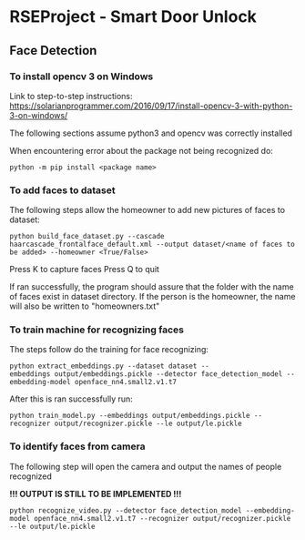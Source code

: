 # RSEProject - Smart Door Unlock

## Face Detection
### To install opencv 3 on Windows
Link to step-to-step instructions: 
https://solarianprogrammer.com/2016/09/17/install-opencv-3-with-python-3-on-windows/

The following sections assume python3 and opencv was correctly installed

When encountering error about the package not being recognized do:
```
python -m pip install <package name>
```

### To add faces to dataset
The following steps allow the homeowner to add new pictures of faces to dataset:
```
python build_face_dataset.py --cascade haarcascade_frontalface_default.xml --output dataset/<name of faces to be added> --homeowner <True/False>
```

Press K to capture faces
Press Q to quit

If ran successfully, the program should assure that the folder with the name of faces exist in dataset directory. If the person is the homeowner, the name will also be written to "homeowners.txt"

### To train machine for recognizing faces

The steps follow do the training for face recognizing:
```
python extract_embeddings.py --dataset dataset --
embeddings output/embeddings.pickle --detector face_detection_model --embedding-model openface_nn4.small2.v1.t7
```

After this is ran successfully run:
```
python train_model.py --embeddings output/embeddings.pickle --recognizer output/recognizer.pickle --le output/le.pickle
```

### To identify faces from camera
The following step will open the camera and output the names of people recognized

**!!! OUTPUT IS STILL TO BE IMPLEMENTED !!!**

```
python recognize_video.py --detector face_detection_model --embedding-model openface_nn4.small2.v1.t7 --recognizer output/recognizer.pickle --le output/le.pickle
```